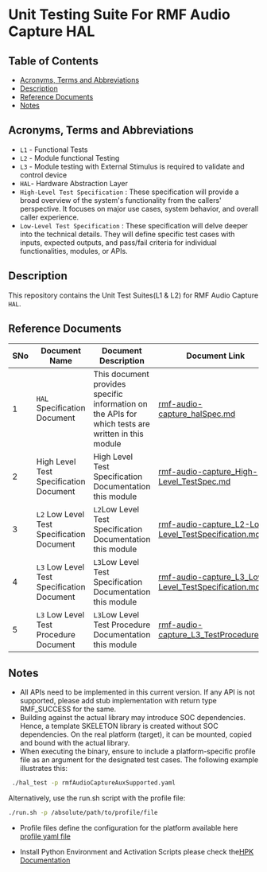 # Unit Testing Suite For RMF Audio Capture HAL

## Table of Contents

- [Acronyms, Terms and Abbreviations](#acronyms-terms-and-abbreviations)
- [Description](#description)
- [Reference Documents](#reference-documents)
- [Notes](#notes)

## Acronyms, Terms and Abbreviations

- `L1` - Functional Tests
- `L2` - Module functional Testing
- `L3` - Module testing with External Stimulus is required to validate and control device
- `HAL`- Hardware Abstraction Layer
- `High-Level Test Specification` : These specification will provide a broad overview of the system's functionality from the callers' perspective. It focuses on major use cases, system behavior, and overall caller experience.
- `Low-Level Test Specification` : These specification will delve deeper into the technical details. They will define specific test cases with inputs, expected outputs, and pass/fail criteria for individual functionalities, modules, or APIs.

## Description

This repository contains the Unit Test Suites(L1 & L2) for RMF Audio Capture `HAL`.

## Reference Documents

|SNo|Document Name|Document Description|Document Link|
|---|-------------|--------------------|-------------|
|1|`HAL` Specification Document|This document provides specific information on the APIs for which tests are written in this module|[rmf-audio-capture_halSpec.md](https://github.com/rdkcentral/rdk-halif-rmf_audio_capture/blob/main/docs/pages/rmf-audio-capture_halSpec.md "rmf-audio-capture_halSpec.md")|
|2|High Level Test Specification Document|High Level Test Specification Documentation this module|[rmf-audio-capture_High-Level_TestSpec.md](docs/pages/rmf-audio-capture_High-Level_TestSpec.md)|
|3|`L2` Low Level Test Specification Document|`L2`Low Level Test Specification Documentation this module|[rmf-audio-capture_L2-Low-Level_TestSpecification.md](docs/pages/rmf-audio-capture_L2-Low-Level_TestSpecification.md)|
|4|`L3` Low Level Test Specification Document|`L3`Low Level Test Specification Documentation this module|[rmf-audio-capture_L3_Low-Level_TestSpecification.md](docs/pages/rmf-audio-capture_L3_Low-Level_TestSpecification.md)|
|5|`L3` Low Level Test Procedure Document|`L3`Low Level Test Procedure Documentation this module|[rmf-audio-capture_L3_TestProcedure.md](docs/pages/rmf-audio-capture_L3_TestProcedure.md)|

## Notes

- All APIs need to be implemented in this current version. If any API is not supported, please add stub implementation with return type RMF_SUCCESS for the same.
- Building against the actual library may introduce SOC dependencies. Hence, a template SKELETON library is created without SOC dependencies. On the real platform (target), it can be mounted, copied and bound with the actual library.
- When executing the binary, ensure to include a platform-specific profile file as an argument for the designated test cases. The following example illustrates this:

```bash
 ./hal_test -p rmfAudioCaptureAuxSupported.yaml
 ```

Alternatively, use the run.sh script with the profile file:

```bash
./run.sh -p /absolute/path/to/profile/file
 ```

- Profile files define the configuration for the platform available here [profile yaml file](./profiles/)

- Install Python Environment and Activation Scripts please check the[HPK Documentation](https://github.com/rdkcentral/rdk-hpk-documentation/blob/main/README.md)
